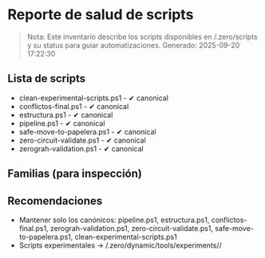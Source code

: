 # Reporte de salud de scripts
> Nota: Este inventario describe los scripts disponibles en /.zero/scripts y su status para guiar automatizaciones.
Generado: 2025-09-20 17:22:30

## Lista de scripts
- clean-experimental-scripts.ps1 - ✔ canonical
- conflictos-final.ps1 - ✔ canonical
- estructura.ps1 - ✔ canonical
- pipeline.ps1 - ✔ canonical
- safe-move-to-papelera.ps1 - ✔ canonical
- zero-circuit-validate.ps1 - ✔ canonical
- zerograh-validation.ps1 - ✔ canonical

## Familias (para inspección)

## Recomendaciones
- Mantener solo los canónicos: pipeline.ps1, estructura.ps1, conflictos-final.ps1, zerograh-validation.ps1, zero-circuit-validate.ps1, safe-move-to-papelera.ps1, clean-experimental-scripts.ps1
- Scripts experimentales → /.zero/dynamic/tools/experiments/<timestamp>/
